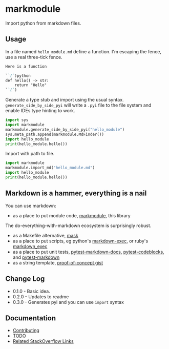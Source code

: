 # markmodule
Import python from markdown files.

## Usage

In a file named `hello_module.md` define a function. I'm escaping the fence, use a real three-tick fence.

```markdown
Here is a function

``(`)python
def hello() -> str:
    return "Hello"
``(`) 
```

Generate a type stub and import using the usual syntax. `generate_side_by_side_pyi` will write a `.pyi` file to the file system and enable IDEs type hinting to work.

```python
import sys
import markmodule
markmodule.generate_side_by_side_pyi("hello_module")
sys.meta_path.append(markmodule.MdFinder())
import hello_module
print(hello_module.hello())
```

Import with path to file.
```python
import markmodule
markmodule.import_md("hello_module.md")
import hello_module
print(hello_module.hello())
```

## Markdown is a hammer, everything is a nail

You can use markdown:

- as a place to put module code, [markmodule](https://pypi.org/project/markmodule), this library

The do-everything-with-markdown ecosystem is surprisingly robust.
- as a Makefile alternative, [mask](https://github.com/jacobdeichert/mask)
- as a place to put scripts, eg python's [markdown-exec](https://pypi.org/project/markdown-exec/), or ruby's [markdown_exec](https://github.com/fareedst/markdown_exec)
- as a place to put unit tests, [pytest-markdown-docs](https://pypi.org/project/pytest-markdown-docs/),  [pytest-codeblocks](https://pypi.org/project/pytest_codeblocks/), and [pytest-markdown](https://pypi.org/project/pytest-markdown/)
- as a string template, [proof-of-concept gist](https://gist.github.com/facelessuser/53fa4d93f27c252fda813b5e0ba7325c)


## Change Log

- 0.1.0 - Basic idea.
- 0.2.0 - Updates to readme
- 0.3.0 - Generates pyi and you can use `import` syntax 

## Documentation

- [Contributing](https://github.com/matthewdeanmartin/markmoduel/blob/main/docs/contributing.md)
- [TODO](https://github.com/matthewdeanmartin/markmoduel/blob/main/docs/TODO.md)
- [Related StackOverflow Links](https://github.com/matthewdeanmartin/markmoduel/blob/main/docs/stackoverflow.md)
